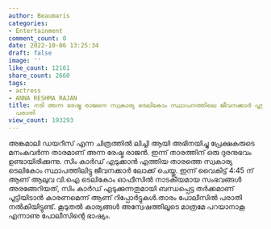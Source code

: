 ```yaml
---
author: Beaumaris
categories:
- Entertainment
comment_count: 0
date: 2022-10-06 13:25:34
draft: false
image: ''
like_count: 12161
share_count: 2660
tags:
- actress
- ANNA RESHMA RAJAN
title: നടി അന്ന രേഷ്മ രാജനെ സ്വകാര്യ ടെലികോം സ്ഥാപനത്തിലെ ജീവനക്കാർ പൂട്ടിയിട്ടതായി
  പരാതി
view_count: 193293
---
```


അങ്കമാലി ഡയറീസ് എന്ന ചിത്രത്തിൽ ലിച്ചി ആയി അഭിനയിച്ചു പ്രേക്ഷകരുടെ മനംകവർന്ന താരമാണ് അന്ന രേഷ്മ രാജൻ. ഇന്ന് താരത്തിന് ഒരു ദുരനുഭവം ഉണ്ടായിരിക്കുന്നു. സിം കാർഡ് എടുക്കാൻ എത്തിയ താരത്തെ സ്വകാര്യ ടെലികോം സ്ഥാപത്തിലിട്ടു ജീവനക്കാർ ലോക്ക് ചെയ്തു. ഇന്ന് വൈകിട്ട് 4:45 ന് ആണ് ആലുവ വി.ഐ ടെലികോം ഓഫീസിൽ നാടകീയമായ സംഭവങ്ങൾ അരങ്ങേറിയത്, സിം കാർഡ് എടുക്കുന്നതുമായി ബന്ധപ്പെട്ട തർക്കമാണ് പൂട്ടിയിടാൻ കാരണമെന്ന് ആണ് റിപ്പോർട്ടുകൾ.താരം പോലീസിൽ പരാതി നൽകിയിട്ടുണ്ട്. കൂടുതൽ കാര്യങ്ങൾ അന്വേഷത്തിലൂടെ മാത്രമേ പറയാനാകൂ എന്നാണു പോലീസിന്റെ ഭാഷ്യം.